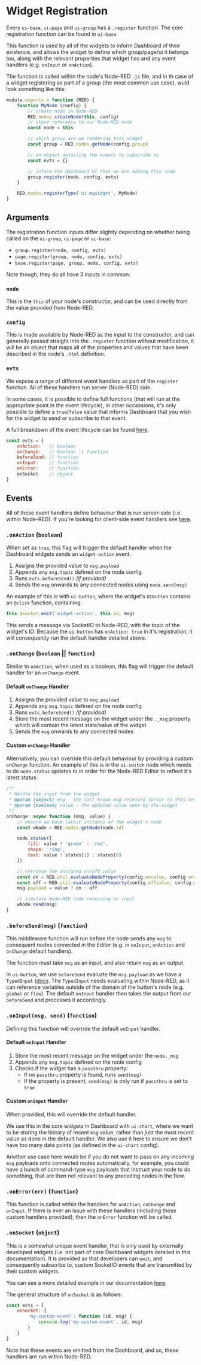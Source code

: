 # Widget Registration

Every `ui-base`, `ui-page` and `ui-group` has a `.register` function. The core registration function can be found in `ui-base`.

This function is used by all of the widgets to inform Dashboard of their existence, and allows the widget to define which group/page/ui it belongs too, along with the relevant properties that widget has and any event handlers (e.g. `onInput` or `onAction`).

The function is called within the node's Node-RED `.js` file, and in th case of a widget registering as part of a group (the most common use case), wuld look something like this:

```js
module.exports = function (RED) {
    function MyNode (config) {
        // create node in Node-RED
        RED.nodes.createNode(this, config)
        // store reference to our Node-RED node
        const node = this

        // which group are we rendering this widget
        const group = RED.nodes.getNode(config.group)

        // an object detailing the events to subscribe to
        const evts = {}

        // inform the dashboard UI that we are adding this node
        group.register(node, config, evts)
    }

    RED.nodes.registerType('ui-mywidget', MyNode)
}
```

## Arguments

The registration function inputs differ slightly depending on whether being called on the `ui-group`, `ui-page` or `ui-base`:

- `group.register(node, config, evts)`
- `page.register(group, node, config, evts)`
- `base.register(page, group, node, config, evts)`

Note though, they do all have 3 inputs in common:

### `node`

This is the `this` of your node's constructor, and can be used directly from the value provided from Node-RED.

### `config`

This is made available by Node-RED as the input to the constructor, and can generally passed straight into the `.register` function without modification, it will be an object that maps all of the properties and values that have been described in the node's `.html` definition.

### `evts`

We expose a range of different event handlers as part of the `register` function. All of these handlers run server (Node-RED) side.

In some cases, it is possible to define full functions (that will run at the appropriate point in the event lifecycle), in other occassions, it's only possible to define a `true`/`false` value that informs Dashboard that you wish for the widget to send or subscribe to that event.

A full breakdown of the event lifecycle can be found [here](../../contributing/guides/events.md).

```js
const evts = {
    onAction:   // boolean
    onChange:   // boolean || function
    beforeSend: // function
    onInput:    // function
    onError:    // function
    onSocket    // object
}
```

## Events

All of these event handlers define behaviour that is run server-side (i.e. within Node-RED). If you're looking for client-side event handlers see [here](../widgets/third-party.md#configuring-your-node).

### `.onAction` (`boolean`)

When set as `true`, this flag will trigger the default handler when the Dashboard widgets sends an `widget-action` event.

1. Assigns the provided value to `msg.payload`
2. Appends any `msg.topic` defined on the node config
3. Runs `evts.beforeSend()` _(if provided)_
4. Sends the `msg` onwards to any connected nodes using `node.send(msg)`

An example of this is with `ui-button`, where the widget's `UIButton` contains an `@click` function, containing:

```js
this.$socket.emit('widget-action', this.id, msg)
```

This sends a message via SocketIO to Node-RED, with the topic of the widget's ID. Because the `ui-button` has `onAction: true` in it's registration, it will consequently run the default handler detailed above.

### `.onChange` (`boolean` || `function`)

Similar to `onAction`, when used as a boolean, this flag will trigger the default handler for an `onChange` event. 

#### Default `onChange` Handler

1. Assigns the provided value to `msg.payload`
2. Appends any `msg.topic` defined on the node config
3. Runs `evts.beforeSend()` _(if provided)_
4. Store the most recent message on the widget under the `._msg` property which will contain the latest state/value of the widget
5. Sends the `msg` onwards to any connected nodes

#### Custom `onChange` Handler

Alternatively, you can override this default behaviour by providing a custom `onChange` function. An example of this is in the `ui-switch` node which needs to do `node.status` updates to in order for the Node-RED Editor to reflect it's latest status:

```js
/**
 * Handle the input from the widget
 * @param {object} msg - the last known msg received (prior to this new value)
 * @param {boolean} value - the updated value sent by the widget
 */
onChange: async function (msg, value) {
    // ensure we have latest instance of the widget's node
    const wNode = RED.nodes.getNode(node.id)

    node.status({
        fill: value ? 'green' : 'red',
        shape: 'ring',
        text: value ? states[1] : states[0]
    })

    // retrieve the assigned on/off value
    const on = RED.util.evaluateNodeProperty(config.onvalue, config.onvalueType, wNode)
    const off = RED.util.evaluateNodeProperty(config.offvalue, config.offvalueType, wNode)
    msg.payload = value ? on : off

    // simulate Node-RED node receiving an input
    wNode.send(msg)
}
```

### `.beforeSend(msg)` (`function`)

This middleware function will run before the node sends any `msg` to consequent nodes connected in the Editor (e.g. in `onInput`, `onAction` and `onChange` default handlers). 

The function must take `msg` as an input, and also return `msg` as an output.

In `ui-button`, we use `beforeSend` evaluate the `msg.payload` as we have a `TypedInput` ([docs](https://nodered.org/docs/api/ui/typedInput/). The `TypedInput` needs evaluating within Node-RED, as it can reference variables outside of the domain of the button's node (e.g. `global` or `flow`). The default `onInput` handler then takes the output from our `beforeSend` and processes it accordingly.

### `.onInput(msg, send)` (`function`)

Defining this function will override the default `onInput` handler. 

#### Default `onInput` Handler

1. Store the most recent message on the widget under the `node._msg`
2. Appends any `msg.topic` defined on the node config
3. Checks if the widget has a `passthru` property:
    - If no `passthru` property is found, runs `send(msg)`
    - If the property is present, `send(msg)` is only run if `passthru` is set to `true`

#### Custom `onInput` Handler

When provided, this will override the default handler.

We use this in the core widgets in Dashboard with `ui-chart`, where we want to be storing the history of recent `msg` value, rather than _just_ the most recent value as done in the default handler. We also use it here to ensure we don't have too many data points (as defined in the `ui-chart` config).

Another use case here would be if you do not want to pass on any incoming `msg` payloads onto connected nodes automatically, for example, you could have a bunch of command-type `msg` payloads that instruct your node to do something, that are then not relevant to any preceding nodes in the flow.

### `.onError(err)` (`function`)

This function is called within the handlers for `onAction`, `onChange` and `onInput`. If there is ever an issue with these handlers (including those custom handlers provided), then the `onError` function will be called.

### `.onSocket` (`object`)

This is a somewhat unique event handler, that is only used by externally developed widgets (i.e. not part of core Dashboard widgets detailed in this documentation). It is provided so that developers can `emit`, and consequently subscribe to, custom SocketIO events that are transmitted by their custom widgets.

You can see a more detailed example in our documentation [here](../widgets/third-party.md#custom-socketio-events).

The general structure of `onSocket` is as follows:

```js
const evts = {
    onSocket: {
        'my-custom-event': function (id, msg) {
            console.log('my-custom-event', id, msg)
        }
    }
}
```

Note that these events are emitted from the Dashboard, and so, these handlers are run within Node-RED.